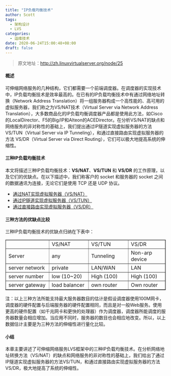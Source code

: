 ```yaml
---
title: "IP负载均衡技术"
author: Scott
tags:
  - 架构设计
  - LVS
categories:
  - 运维技术
date: 2020-06-24T15:00:48+08:00
draft: false
---
```


> 原文地址：http://zh.linuxvirtualserver.org/node/25

#### 概述

可伸缩网络服务的几种结构，它们都需要一个前端调度器。在调度器的实现技术中，IP负载均衡技术是效率最高的。在已有的IP负载均衡技术中有通过网络地址转换（Network Address Translation）将一组服务器构成一个高性能的、高可用的虚拟服务器，我们称之为VS/NAT技术（Virtual Server via Network Address Translation），大多数商品化的IP负载均衡调度器产品都是使用此方法，如Cisco的LocalDirector、F5的Big/IP和Alteon的ACEDirector。在分析VS/NAT的缺点和网络服务的非对称性的基础上，我们提出通过IP隧道实现虚拟服务器的方法VS/TUN（Virtual Server via IP Tunneling），和通过直接路由实现虚拟服务器的方法 VS/DR（Virtual Server via Direct Routing），它们可以极大地提高系统的伸缩性。

#### 三种IP负载均衡技术

本文将描述三种IP负载均衡技术：**VS/NAT**、**VS/TUN** 和 **VS/DR** 的工作原理，以及它们的优缺点。在以下描述中，我们称客户的 socket 和服务器的 socket 之间的数据通讯为连接，无论它们是使用 TCP 还是 UDP 协议。

* [通过NAT实现虚拟服务器（VS/NAT）](/post/ip-vs-nat/)
* [通过IP隧道实现虚拟服务器（VS/TUN）](/post/ip-vs-tun/)
* [通过直接路由实现虚拟服务器（VS/DR）](/post/ip-vs-dr/)

#### 三种方法的优缺点比较

三种IP负载均衡技术的优缺点归纳在下表中：

<table border="1" cellpadding="0" cellspacing="0"><tbody><tr><td width="175"> </td>
<td width="149"> VS/NAT </td>
<td width="140"> VS/TUN </td>
<td width="149"> VS/DR </td>
</tr><tr><td width="175"> Server </td>
<td width="149"> any </td>
<td width="140"> Tunneling </td>
<td width="149"> Non-arp device </td>
</tr><tr><td width="175"> server network </td>
<td width="149"> private </td>
<td width="140"> LAN/WAN </td>
<td width="149"> LAN </td>
</tr><tr><td width="175"> server number </td>
<td width="149"> low (10~20) </td>
<td width="140"> High (100) </td>
<td width="149"> High (100) </td>
</tr><tr><td> server gateway </td>
<td> load balancer </td>
<td width="140"> own router </td>
<td width="149"> Own router </td>
</tr></tbody></table>

注：以上三种方法所能支持最大服务器数目的估计是假设调度器使用100M网卡，调度器的硬件配置与后端服务器的硬件配置相同，而且是对一般Web服务。使用更高的硬件配置（如千兆网卡和更快的处理器）作为调度器，调度器所能调度的服务器数量会相应增加。当应用不同时，服务器的数目也会相应地改变。所以，以上数据估计主要是为三种方法的伸缩性进行量化比较。

#### 小结

本章主要讲述了可伸缩网络服务LVS框架中的三种IP负载均衡技术。在分析网络地址转换方法（VS/NAT）的缺点和网络服务的非对称性的基础上，我们给出了通过IP隧道实现虚拟服务器的方法VS/TUN，和通过直接路由实现虚拟服务器的方法VS/DR，极大地提高了系统的伸缩性。




